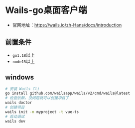 # Wails-go桌面客户端

* 官网地址：https://wails.io/zh-Hans/docs/introduction

## 前置条件

* `go1.18`以上
* `node15`以上

## windows

```bash
# 安装 Wails Cli
go install github.com/wailsapp/wails/v2/cmd/wails@latest
# 检查依赖，没问题就可以创建项目了
wails doctor
# 创建项目
wails init -n myproject -t vue-ts
# 启动调试
wails dev
```
